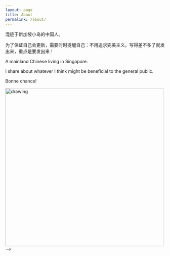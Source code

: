 ```yaml
---
layout: page
title: About
permalink: /about/
---
```


混迹于新加坡小岛的中国人。

为了保证自己会更新，需要时时提醒自己：不用追求完美主义。写得差不多了就发出来，重点是要发出来！

A mainland Chinese living in Singapore.

I share about whatever I think might be beneficial to the general public. 

Bonne chance!

<img src="/assets/pic.jpeg" alt="drawing" width="500)"/> -->

<!-- to insert pictures-->
<!-- <img src="/assets/pic.jpeg" alt="drawing" width="500)"/> -->
<!-- ![](/assets/pic.jpeg) -->
